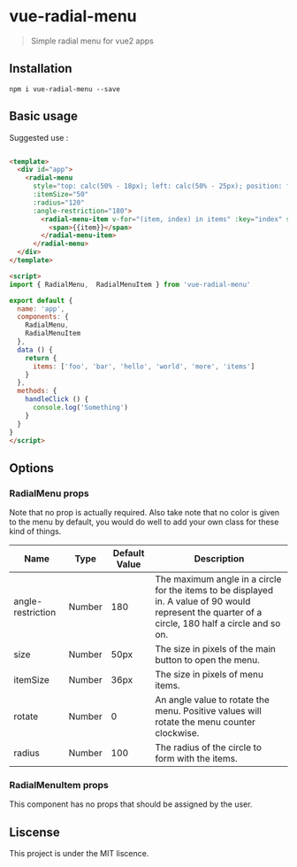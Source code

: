 # vue-radial-menu

> Simple radial menu for vue2 apps

## Installation

`npm i vue-radial-menu --save`

## Basic usage

Suggested use :

``` html

<template>
  <div id="app">
    <radial-menu
      style="top: calc(50% - 18px); left: calc(50% - 25px); position: fixed; background-color: white"
      :itemSize="50"
      :radius="120"
      :angle-restriction="180">
        <radial-menu-item v-for="(item, index) in items" :key="index" style="background-color: white" @click="handleClick">
          <span>{{item}}</span>
        </radial-menu-item>
      </radial-menu>
  </div>
</template>

<script>
import { RadialMenu,  RadialMenuItem } from 'vue-radial-menu'

export default {
  name: 'app',
  components: {
    RadialMenu,
    RadialMenuItem
  },
  data () {
    return {
      items: ['foo', 'bar', 'hello', 'world', 'more', 'items']
    }
  },
  methods: {
    handleClick () {
      console.log('Something')
    }
  }
}
</script>
```

## Options

### RadialMenu props

Note that no prop is actually required.
Also take note that no color is given to the menu by default, you would do well to add your own class for these kind of things.

| Name | Type  | Default Value | Description |
| ---- | ----  | ------------- | ----------- |
| angle-restriction | Number | 180 | The maximum angle in a circle for the items to be displayed in. A value of 90 would represent the quarter of a circle, 180 half a circle and so on. |
| size | Number | 50px | The size in pixels of the main button to open the menu. |
| itemSize | Number | 36px | The size in pixels of menu items. |
| rotate | Number | 0 | An angle value to rotate the menu. Positive values will rotate the menu counter clockwise. |
| radius | Number | 100 | The radius of the circle to form with the items. |

### RadialMenuItem props

This component has no props that should be assigned by the user.

## Liscense

This project is under the MIT liscence.